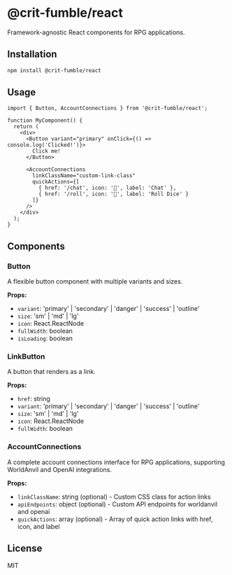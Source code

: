# @crit-fumble/react

Framework-agnostic React components for RPG applications.

## Installation

```bash
npm install @crit-fumble/react
```

## Usage

```tsx
import { Button, AccountConnections } from '@crit-fumble/react';

function MyComponent() {
  return (
    <div>
      <Button variant="primary" onClick={() => console.log('Clicked!')}>
        Click me!
      </Button>
      
      <AccountConnections 
        linkClassName="custom-link-class"
        quickActions={[
          { href: '/chat', icon: '💬', label: 'Chat' },
          { href: '/roll', icon: '🎲', label: 'Roll Dice' }
        ]}
      />
    </div>
  );
}
```

## Components

### Button

A flexible button component with multiple variants and sizes.

**Props:**
- `variant`: 'primary' | 'secondary' | 'danger' | 'success' | 'outline'
- `size`: 'sm' | 'md' | 'lg'
- `icon`: React.ReactNode
- `fullWidth`: boolean
- `isLoading`: boolean

### LinkButton

A button that renders as a link.

**Props:**
- `href`: string
- `variant`: 'primary' | 'secondary' | 'danger' | 'success' | 'outline'
- `size`: 'sm' | 'md' | 'lg'
- `icon`: React.ReactNode
- `fullWidth`: boolean

### AccountConnections

A complete account connections interface for RPG applications, supporting WorldAnvil and OpenAI integrations.

**Props:**
- `linkClassName`: string (optional) - Custom CSS class for action links
- `apiEndpoints`: object (optional) - Custom API endpoints for worldanvil and openai
- `quickActions`: array (optional) - Array of quick action links with href, icon, and label

## License

MIT